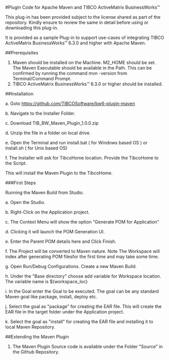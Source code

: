 #Plugin Code for Apache Maven and TIBCO ActiveMatrix BusinessWorks™

This plug-in has been provided subject to the license shared as part of the repository. Kindly ensure to review the same in detail before using or downloading this plug-in.

It is provided as a sample Plug-in to support use-cases of integrating TIBCO ActiveMatrix BusinessWorks™ 6.3.0 and higher with Apache Maven.

##Prerequisites

1. Maven should be installed on the Machine. M2_HOME should be set. The Maven Executable should be available in the Path.
This can be confirmed by running the command mvn -version from Terminal/Command Prompt.
2. TIBCO ActiveMatrix BusinessWorks™ 6.3.0 or higher should be installed.

##Installation


a. Goto https://github.com/TIBCOSoftware/bw6-plugin-maven

b. Navigate to the Installer Folder.

c. Download TIB_BW_Maven_Plugin_1.0.0.zip

d. Unzip the file in a folder on local drive.

e. Open the Terminal and run install.bat ( for Windows based OS ) or install.sh ( for Unix based OS)

f. The Installer will ask for TibcoHome location. Provide the TibcoHome to the Script.

This will install the Maven Plugin to the TibcoHome. 

###First Steps

Running the Maven Build from Studio.

a. Open the Studio.

b. Right-Click on the Application project.

c. The Context Menu will show the option "Generate POM for Application"

d. Clicking it will launch the POM Generation UI.

e. Enter the Parent POM details here and Click Finish.

f. The Project will be converted to Maven nature. Note The Workspace will index after generating POM filesfor the first time and may take some time.

g. Open Run/Debug Configurations. Create a new Maven Build.

h. Under the "Base directory" choose add variable for Workspace location. The variable name is ${workspace_loc}

i. In the Goal enter the Goal to be executed. The goal can be any standard Maven goal like package, install, deploy etc.

j. Select the goal as "package" for creating the EAR file. This will create the EAR file in the target folder under the Application project.

k. Select the goal as "install" for creating the EAR file and installing it to local Maven Repository.


##Extending the Maven Plugin

1. The Maven Plugin Source code is available under the Folder "Source" in the Github Repository.

